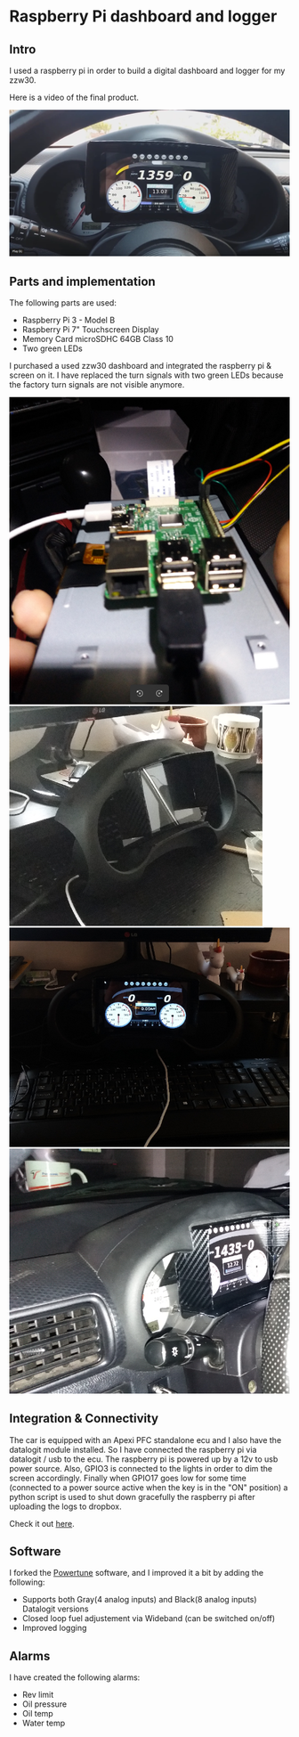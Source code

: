 # Raspberry Pi dashboard and logger

## Intro
I used a raspberry pi in order to build a digital dashboard and logger for my zzw30.

Here is a video of the final product.

[<img src="./dash.png">](https://youtu.be/MqqqjH7Vi6k)


## Parts and implementation

The following parts are used:

* Raspberry Pi 3 - Model B
* Raspberry Pi 7" Touchscreen Display
* Memory Card microSDHC 64GB Class 10
* Two green LEDs

I purchased a used zzw30 dashboard and integrated the raspberry pi & screen on it. I have replaced the turn signals with two green LEDs because the factory turn signals are not visible anymore.

![raspberry-pi-1](./raspberry-pi-1.png)
![raspberry-pi-2](./raspberry-pi-2.png)
![raspberry-pi-3](./raspberry-pi-3.png)
![raspberry-pi-4](./raspberry-pi-4.png)


## Integration & Connectivity 
The car is equipped with an Apexi PFC standalone ecu and I also have the datalogit module installed. So I have connected
the raspberry pi via datalogit / usb to the ecu. The raspberry pi is powered up by a 12v to usb power source. Also, GPIO3 is connected to the
lights in order to dim the screen accordingly. Finally when GPIO17 goes low for some time (connected to a power source active when the key is in the "ON" position)
a python script is used to shut down gracefully the raspberry pi after uploading the logs to dropbox.

Check it out [here](https://github.com/sikrip/carpi).

## Software
I forked the [Powertune](https://github.com/sikrip/ApexiPowerTune) software, and I improved it a bit by adding the following:

* Supports both Gray(4 analog inputs) and Black(8 analog inputs) Datalogit versions
* Closed loop fuel adjustement via Wideband (can be switched on/off)
* Improved logging

## Alarms

I have created the following alarms:

* Rev limit
* Oil pressure
* Oil temp
* Water temp






 


